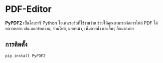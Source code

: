 # PDF-Editor

**PyPDF2** เป็นไลบรารี Python โอเพ่นซอร์สที่ใช้งานง่าย ช่วยให้คุณสามารถจัดการไฟล์ PDF ได้หลากหลาย เช่น แยกข้อความ, รวมไฟล์, แยกหน้า, เพิ่มลายน้ำ และอื่นๆ อีกมากมาย

## การติดตั้ง
```
pip install PyPDF2
```

